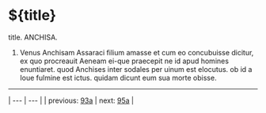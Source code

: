 # ${title}

title. ANCHISA.



1. Venus Anchisam Assaraci filium amasse et cum eo concubuisse dicitur, ex quo procreauit Aeneam ei-que praecepit ne id apud homines enuntiaret. quod Anchises inter sodales per uinum est elocutus. ob id a Ioue fulmine est ictus. quidam dicunt eum sua morte obisse.



---

| --- | --- |
| previous: [93a](../93a/) | next: [95a](../95a/) |